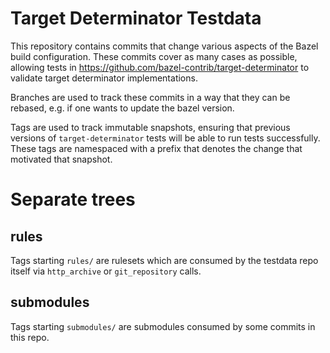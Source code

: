 Target Determinator Testdata
============================

This repository contains commits that change various aspects of the Bazel build configuration.
These commits cover as many cases as possible, allowing tests in https://github.com/bazel-contrib/target-determinator to validate target determinator implementations.

Branches are used to track these commits in a way that they can be rebased, e.g. if one wants to update the bazel version.

Tags are used to track immutable snapshots, ensuring that previous versions of `target-determinator` tests will be able to run tests successfully.
These tags are namespaced with a prefix that denotes the change that motivated that snapshot.

# Separate trees

## rules
Tags starting `rules/` are rulesets which are consumed by the testdata repo itself via `http_archive` or `git_repository` calls.

## submodules

Tags starting `submodules/` are submodules consumed by some commits in this repo.
